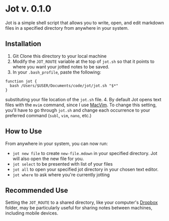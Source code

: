 # Jot v. 0.1.0

Jot is a simple shell script that allows you to write, open, and edit markdown files in a specified directory from anywhere in your system. 

## Installation

1. Git Clone this directory to your local machine 
2. Modify the `JOT_ROUTE` variable at the top of `jot.sh` so that it points to where you want your jotted notes to be saved.
3. In your `.bash_profile`, paste the following:

```
function jot { 
  bash /Users/$USER/Documents/code/jot/jot.sh "$*" 
}
```

substituting your file location of the `jot.sh` file. 
4. By default Jot opens text files with the `mvim` command, since I use [MacVim](https://github.com/b4winckler/macvim/releases). To change this setting, you'll have to go through `jot.sh` and change each occurrence to your preferred command (`subl`, `vim`, `nano`, etc.)

## How to Use

From anywhere in your system, you can now run: 

- `jot new file` to create `new-file.mdown` in your specified directory. Jot will also open the new file for you.
- `jot select` to be presented with list of your files
- `jot all` to open your specified jot directory in your chosen text editor. 
- `jot where` to ask where you're currently jotting

## Recommended Use

Setting the `JOT_ROUTE` to a shared directory, like your computer's [Dropbox](https://www.dropbox.com/) folder, may be particularly useful for sharing notes between machines, including mobile devices. 
